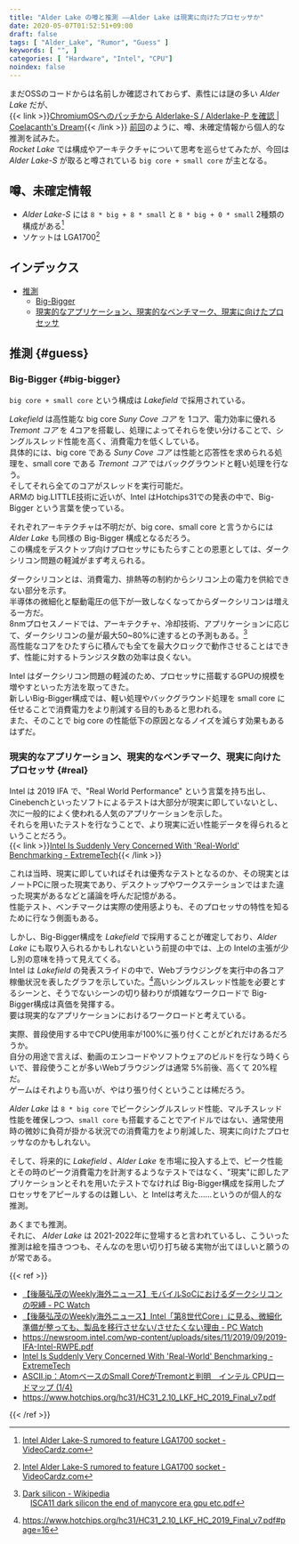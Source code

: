 ```yaml
---
title: "Alder Lake の噂と推測 ――Alder Lake は現実に向けたプロセッサか"
date: 2020-05-07T01:52:51+09:00
draft: false
tags: [ "Alder_Lake", "Rumor", "Guess" ]
keywords: [ "", ]
categories: [ "Hardware", "Intel", "CPU"]
noindex: false
---
```


まだOSSのコードからは名前しか確認されておらず、素性には謎の多い *Alder Lake* だが、  
{{< link >}}[ChromiumOSへのパッチから Alderlake-S / Alderlake-P を確認 | Coelacanth's Dream](/posts/2020/05/01/vboot-code-add-alderlake/){{< /link >}}
[前回](/posts/2020/05/04/rocketlake-rumor-guess/)のように、噂、未確定情報から個人的な推測を試みた。  
*Rocket Lake* では構成やアーキテクチャについて思考を巡らせてみたが、今回は *Alder Lake-S* が取ると噂されている `big core + small core` が主となる。  

## 噂、未確定情報

 * *Alder Lake-S* には `8 * big + 8 * small` と `8 * big + 0 * small` 2種類の構成がある[^1]
 * ソケットは LGA1700[^1]

[^1]: [Intel Alder Lake-S rumored to feature LGA1700 socket - VideoCardz.com](https://videocardz.com/newz/intel-alder-lake-s-rumored-to-feature-lga1700-socket)

## インデックス

 * [推測](#guess)
     * [Big-Bigger](#big-bigger)
     * [現実的なアプリケーション、現実的なベンチマーク、現実に向けたプロセッサ](#real)

## 推測 {#guess}
### Big-Bigger {#big-bigger}

`big core + small core` という構成は *Lakefield* で採用されている。  

*Lakefield* は高性能な big core *Suny Cove コア* を 1コア、電力効率に優れる *Tremont コア* を 4コアを搭載し、処理によってそれらを使い分けることで、シングルスレッド性能を高く、消費電力を低くしている。  
具体的には、big core である *Suny Cove コア* は性能と応答性を求められる処理を、small core である *Tremont コア* ではバックグラウンドと軽い処理を行なう。  
そしてそれら全てのコアがスレッドを実行可能だ。  
ARMの big.LITTLE技術に近いが、Intel はHotchips31での発表の中で、Big-Bigger という言葉を使っている。  

それぞれアーキテクチャは不明だが、big core、small core と言うからには *Alder Lake* も同様の Big-Bigger 構成となるだろう。  
この構成をデスクトップ向けプロセッサにもたらすことの恩恵としては、ダークシリコン問題の軽減がまず考えられる。  

ダークシリコンとは、消費電力、排熱等の制約からシリコン上の電力を供給できない部分を示す。  
半導体の微細化と駆動電圧の低下が一致しなくなってからダークシリコンは増える一方だ。  
8nmプロセスノードでは、アーキテクチャ、冷却技術、アプリケーションに応じて、ダークシリコンの量が最大50~80%に達するとの予測もある。[^2]  
高性能なコアをひたすらに積んでも全てを最大クロックで動作させることはできず、性能に対するトランジスタ数の効率は良くない。  

[^2]: [Dark silicon - Wikipedia](https://en.wikipedia.org/wiki/Dark_silicon)<br>&emsp;[ISCA11 dark silicon the end of manycore era gpu etc.pdf](http://www.iuma.ulpgc.es/users/nunez/clases-micros-para-com/clases-mpc-slides-links/PH%20COD%20book%20ManyCore%20SMP%20OpenMP/ISCA11%20dark%20silicon%20the%20end%20of%20manycore%20era%20gpu%20etc.pdf)

Intel はダークシリコン問題の軽減のため、プロセッサに搭載するGPUの規模を増やすといった方法を取ってきた。  
新しいBig-Bigger構成では、軽い処理やバックグラウンド処理を small core に任せることで消費電力をより削減する目的もあると思われる。  
また、そのことで big core の性能低下の原因となるノイズを減らす効果もあるはずだ。  

### 現実的なアプリケーション、現実的なベンチマーク、現実に向けたプロセッサ {#real}

Intel は 2019 IFA で、"Real World Performance" という言葉を持ち出し、Cinebenchといったソフトによるテストは大部分が現実に即していないとし、次に一般的によく使われる人気のアプリケーションを示した。  
それらを用いたテストを行なうことで、より現実に近い性能データを得られるということだろう。  
{{< link >}}[Intel Is Suddenly Very Concerned With 'Real-World' Benchmarking - ExtremeTech](https://www.extremetech.com/computing/297864-intel-is-suddenly-very-concerned-with-real-world-benchmarking){{< /link >}}

これは当時、現実に即していればそれは優秀なテストとなるのか、その現実とはノートPCに限った現実であり、デスクトップやワークステーションではまた違った現実があるなどと議論を呼んだ記憶がある。  
性能テスト、ベンチマークは実際の使用感よりも、そのプロセッサの特性を知るために行なう側面もある。  

しかし、Big-Bigger構成を *Lakefield* で採用することが確定しており、*Alder Lake* にも取り入られるかもしれないという前提の中では、上の Intelの主張が少し別の意味を持って見えてくる。  
Intel は *Lakefield* の発表スライドの中で、Webブラウジングを実行中の各コア稼働状況を表したグラフを示していた。[^3]高いシングルスレッド性能を必要とするシーンと、そうでないシーンの切り替わりが煩雑なワークロードで Big-Bigger構成は真価を発揮する。  
要は現実的なアプリケーションにおけるワークロードと考えている。  

実際、普段使用する中でCPU使用率が100%に張り付くことがどれだけあるだろうか。  
自分の用途で言えば、動画のエンコードやソフトウェアのビルドを行なう時くらいで、普段使うことが多いWebブラウジングは通常 5%前後、高くて 20%程だ。  
ゲームはそれよりも高いが、やはり張り付くということは稀だろう。  

*Alder Lake* は `8 * big core` でピークシングルスレッド性能、マルチスレッド性能を確保しつつ、`small core` も搭載することでアイドルではない、通常使用時の微妙に負荷が掛かる状況での消費電力をより削減した、現実に向けたプロセッサなのかもしれない。  

そして、将来的に *Lakefield* 、*Alder Lake* を市場に投入する上で、ピーク性能とその時のピーク消費電力を計測するようなテストではなく、"現実"に即したアプリケーションとそれを用いたテストでなければ Big-Bigger構成を採用したプロセッサをアピールするのは難しい、と Intelは考えた……というのが個人的な推測。  

[^3]: <https://www.hotchips.org/hc31/HC31_2.10_LKF_HC_2019_Final_v7.pdf#page=16>

あくまでも推測。  
それに、 *Alder Lake* は 2021-2022年に登場すると言われているし、こういった推測は絵を描きつつも、そんなのを思い切り打ち破る実物が出てほしいと願うのが常である。

{{< ref >}}

 * [【後藤弘茂のWeekly海外ニュース】モバイルSoCにおけるダークシリコンの呪縛 - PC Watch](https://pc.watch.impress.co.jp/docs/column/kaigai/549137.html)
 * [【後藤弘茂のWeekly海外ニュース】Intel「第8世代Core」に見る、微細化準備が整っても、製品を移行させない/させたくない理由 - PC Watch](https://pc.watch.impress.co.jp/docs/column/kaigai/1076333.html)
 * <https://newsroom.intel.com/wp-content/uploads/sites/11/2019/09/2019-IFA-Intel-RWPE.pdf>
 * [Intel Is Suddenly Very Concerned With 'Real-World' Benchmarking - ExtremeTech](https://www.extremetech.com/computing/297864-intel-is-suddenly-very-concerned-with-real-world-benchmarking)
 * [ASCII.jp：AtomベースのSmall CoreがTremontと判明　インテル CPUロードマップ (1/4)](https://ascii.jp/elem/000/001/981/1981403/)
 * <https://www.hotchips.org/hc31/HC31_2.10_LKF_HC_2019_Final_v7.pdf>

{{< /ref >}}
